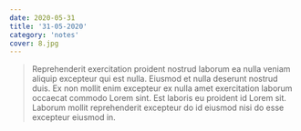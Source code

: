 ```yaml
---
date: 2020-05-31
title: '31-05-2020'
category: 'notes'
cover: 8.jpg
---
```


> Reprehenderit exercitation proident nostrud laborum ea nulla veniam aliquip excepteur qui est nulla. Eiusmod et nulla deserunt nostrud duis. Ex non mollit enim excepteur ex nulla amet exercitation laborum occaecat commodo Lorem sint. Est laboris eu proident id Lorem sit. Laborum mollit reprehenderit excepteur do id eiusmod nisi do esse excepteur eiusmod in.